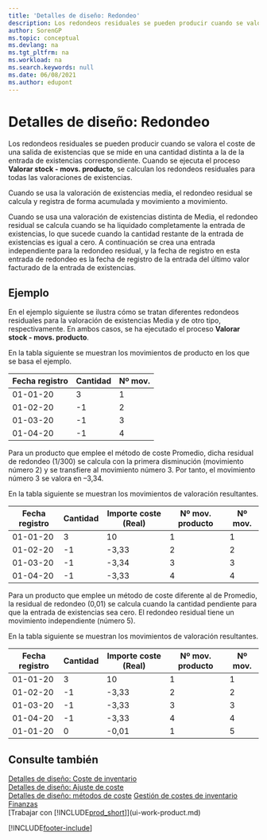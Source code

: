 ```yaml
---
title: 'Detalles de diseño: Redondeo'
description: Los redondeos residuales se pueden producir cuando se valora el coste de una salida de existencias que se mide en una cantidad distinta a la de la entrada de existencias correspondiente.
author: SorenGP
ms.topic: conceptual
ms.devlang: na
ms.tgt_pltfrm: na
ms.workload: na
ms.search.keywords: null
ms.date: 06/08/2021
ms.author: edupont
---
```

# <a name="design-details-rounding"></a><a name="design-details-rounding"></a>Detalles de diseño: Redondeo
Los redondeos residuales se pueden producir cuando se valora el coste de una salida de existencias que se mide en una cantidad distinta a la de la entrada de existencias correspondiente. Cuando se ejecuta el proceso **Valorar stock - movs. producto**, se calculan los redondeos residuales para todas las valoraciones de existencias.  

 Cuando se usa la valoración de existencias media, el redondeo residual se calcula y registra de forma acumulada y movimiento a movimiento.  

 Cuando se usa una valoración de existencias distinta de Media, el redondeo residual se calcula cuando se ha liquidado completamente la entrada de existencias, lo que sucede cuando la cantidad restante de la entrada de existencias es igual a cero. A continuación se crea una entrada independiente para la redondeo residual, y la fecha de registro en esta entrada de redondeo es la fecha de registro de la entrada del último valor facturado de la entrada de existencias.  

## <a name="example"></a><a name="example"></a>Ejemplo
 En el ejemplo siguiente se ilustra cómo se tratan diferentes redondeos residuales para la valoración de existencias Media y de otro tipo, respectivamente. En ambos casos, se ha ejecutado el proceso **Valorar stock - movs. producto**.  

 En la tabla siguiente se muestran los movimientos de producto en los que se basa el ejemplo.  

|Fecha registro|Cantidad|Nº mov.|  
|------------------|--------------|---------------|  
|01-01-20|3|1|  
|01-02-20|-1|2|  
|01-03-20|-1|3|  
|01-04-20|-1|4|  

 Para un producto que emplee el método de coste Promedio, dicha residual de redondeo (1/300) se calcula con la primera disminución (movimiento número 2) y se transfiere al movimiento número 3.  Por tanto, el movimiento número 3 se valora en –3,34.  

 En la tabla siguiente se muestran los movimientos de valoración resultantes.  

|Fecha registro|Cantidad|Importe coste (Real)|Nº mov. producto|Nº mov.|  
|------------------|--------------|----------------------------|---------------------------|---------------|  
|01-01-20|3|10|1|1|  
|01-02-20|-1|-3,33|2|2|  
|01-03-20|-1|-3,34|3|3|  
|01-04-20|-1|-3,33|4|4|  

 Para un producto que emplee un método de coste diferente al de Promedio, la residual de redondeo (0,01) se calcula cuando la cantidad pendiente para que la entrada de existencias sea cero. El redondeo residual tiene un movimiento independiente (número 5).  

 En la tabla siguiente se muestran los movimientos de valoración resultantes.  

|Fecha registro|Cantidad|Importe coste (Real)|Nº mov. producto|Nº mov.|  
|------------------|--------------|----------------------------|---------------------------|---------------|  
|01-01-20|3|10|1|1|  
|01-02-20|-1|-3,33|2|2|  
|01-03-20|-1|-3,33|3|3|  
|01-04-20|-1|-3,33|4|4|  
|01-01-20|0|-0,01|1|5|  

## <a name="see-also"></a><a name="see-also"></a>Consulte también
 [Detalles de diseño: Coste de inventario](design-details-inventory-costing.md)   
 [Detalles de diseño: Ajuste de coste](design-details-cost-adjustment.md)   
 [Detalles de diseño: métodos de coste](design-details-costing-methods.md) [Gestión de costes de inventario](finance-manage-inventory-costs.md)  
 [Finanzas](finance.md)  
 [Trabajar con [!INCLUDE[prod_short](includes/prod_short.md)]](ui-work-product.md)


[!INCLUDE[footer-include](includes/footer-banner.md)]
